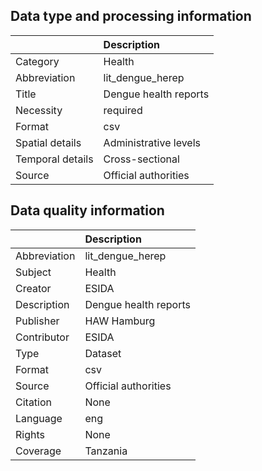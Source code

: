 ## Data type and processing information 

|                  | Description           |
|:-----------------|:----------------------|
| Category         | Health                |
| Abbreviation     | lit_dengue_herep      |
| Title            | Dengue health reports |
| Necessity        | required              |
| Format           | csv                   |
| Spatial details  | Administrative levels |
| Temporal details | Cross-sectional       |
| Source           | Official authorities  |

## Data quality information 

|              | Description           |
|:-------------|:----------------------|
| Abbreviation | lit_dengue_herep      |
| Subject      | Health                |
| Creator      | ESIDA                 |
| Description  | Dengue health reports |
| Publisher    | HAW Hamburg           |
| Contributor  | ESIDA                 |
| Type         | Dataset               |
| Format       | csv                   |
| Source       | Official authorities  |
| Citation     | None                  |
| Language     | eng                   |
| Rights       | None                  |
| Coverage     | Tanzania              |